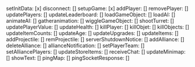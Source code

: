setInitData: [x]
disconnect: []
setupGame: [x]
addPlayer: []
removePlayer: []
updatePlayers: []
updateLeaderboard: []
loadGameObject: []
loadAI: []
animateAI: []
gatheranimation: []
wiggleGameObject: []
shootTurret: []
updatePlayerValue: []
updateHealth: []
killPlayer: []
killObjet: []
killObjects: []
updateItemCounts: []
updateAge: []
updateUpgrades: []
updateItems: []
addProjectile: []
remProjectile: []
serverShutdownNotice: []
addAlliance: []
deleteAlliance: []
allianceNotification: []
setPlayerTeam: []
setAlliancePlayers: []
updateStoreItems: []
receiveChat: []
updateMinimap: []
showText: []
pingMap: []
pingSocketResponse: []